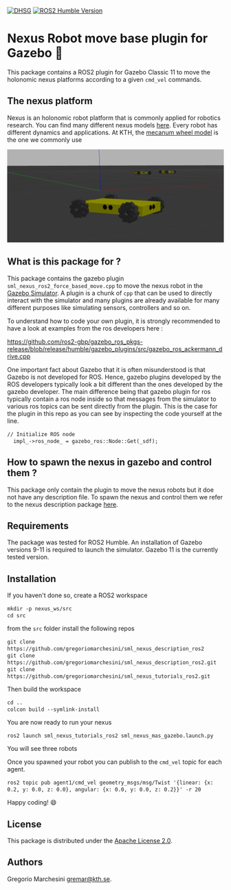 [![DHSG](https://img.shields.io/badge/KTH-DHSG-green)](https://www.example.com/dhsg) [![ROS2 Humble Version](https://img.shields.io/badge/ROS2-Humble-orange)](https://www.example.com/ros2)






# Nexus Robot move base plugin for Gazebo :robot:

This package contains a ROS2 plugin for Gazebo Classic 11 to move the holonomic nexus platforms according to a given `cmd_vel` commands. 

## The nexus platform
Nexus is an holonomic robot platform that is commonly applied for robotics research. You can find many different nexus models [here](https://www.nexusrobot.com/product/product-category/robot-kits). Every robot has different dynamics and applications. At KTH, the [mecanum wheel model](https://www.nexusrobot.com/product/4wd-mecanum-wheel-mobile-arduino-robotics-car-10011.html) is the one we commonly use



![Alt text](resources/nexus.png?raw=true "Title")

## What is this package for ?
This package contains the gazebo plugin `sml_nexus_ros2_force_based_move.cpp` to move the nexus robot in the [Gazebo Simulator](https://classic.gazebosim.org/). A plugin is a chunk of `cpp` that can be used to directly interact with the simulator and many plugins are already available for many different purposes like simulating sensors, controllers and so on. 

To understand how to code your own plugin, it is strongly recommended to have a look at examples from the ros developers here : 

https://github.com/ros2-gbp/gazebo_ros_pkgs-release/blob/release/humble/gazebo_plugins/src/gazebo_ros_ackermann_drive.cpp

One important fact about Gazebo that it is often misunderstood is that Gazebo is not developed for ROS. Hence, gazebo plugins developed by the ROS developers typically look a bit different than the ones developed by the gazebo developer. The main difference being that gazebo plugin for ros typically contain a ros node inside so that messages from the simulator to various ros topics can be sent directly from the plugin. This is the case for the plugin in this repo as you can see by inspecting the code yourself at the line.

```
// Initialize ROS node
  impl_->ros_node_ = gazebo_ros::Node::Get(_sdf);
```

## How to spawn the nexus in gazebo and control them ?
This package only contain the plugin to move the nexus robots but it doe not have any description file. To spawn the nexus and control them we refer to the nexus description package [here](https://github.com/gregoriomarchesini/sml_nexus_description_ros2). 


## Requirements
The package was tested for ROS2 Humble. An installation of Gazebo versions 9-11 is required to launch the simulator. Gazebo 11 is the currently tested version.


## Installation 

If you haven't done so, create a ROS2 workspace 

```
mkdir -p nexus_ws/src
cd src
```
from the `src` folder install the following repos

```
git clone https://github.com/gregoriomarchesini/sml_nexus_description_ros2
git clone https://github.com/gregoriomarchesini/sml_nexus_description_ros2.git
git clone https://github.com/gregoriomarchesini/sml_nexus_tutorials_ros2.git
```

Then build the workspace 

```
cd ..
colcon build --symlink-install
```
You are now ready to run your nexus

```
ros2 launch sml_nexus_tutorials_ros2 sml_nexus_mas_gazebo.launch.py
```

You will see three robots 


Once you spawned your robot you can publish to the `cmd_vel` topic for each agent.

```
ros2 topic pub agent1/cmd_vel geometry_msgs/msg/Twist '{linear: {x: 0.2, y: 0.0, z: 0.0}, angular: {x: 0.0, y: 0.0, z: 0.2}}' -r 20
```


Happy coding! :smile:


## License

This package is distributed under the [Apache License 2.0](LICENSE).

## Authors

Gregorio Marchesini [gremar@kth.se](mailto:gremar@kth.se).
